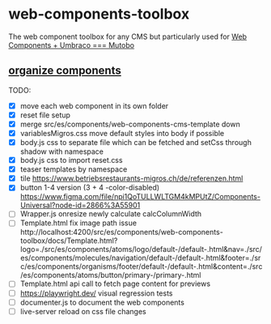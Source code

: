 # web-components-toolbox
The web component toolbox for any CMS but particularly used for [Web Components + Umbraco === Mutobo](http://mutobo.ch/)

## [organize components](https://wiki.migros.net/display/OCC/Web+Components+CMS+Template)

TODO:
- [x] move each web component in its own folder
- [x] reset file setup
- [x] merge src/es/components/web-components-cms-template down
- [x] variablesMigros.css move default styles into body if possible
- [x] body.js css to separate file which can be fetched and setCss through shadow with namespace
- [x] body.js css to import reset.css
- [x] teaser templates by namespace
- [x] tile https://www.betriebsrestaurants-migros.ch/de/referenzen.html
- [x] button 1-4 version (3 + 4 -color-disabled) https://www.figma.com/file/npi1QoTULLWLTGM4kMPUtZ/Components-Universal?node-id=2866%3A55901
- [ ] Wrapper.js onresize newly calculate calcColumnWidth
- [ ] Template.html fix image path issue http://localhost:4200/src/es/components/web-components-toolbox/docs/Template.html?logo=./src/es/components/atoms/logo/default-/default-.html&nav=./src/es/components/molecules/navigation/default-/default-.html&footer=./src/es/components/organisms/footer/default-/default-.html&content=./src/es/components/atoms/button/primary-/primary-.html
- [ ] Template.html api call to fetch page content for previews
- [ ] https://playwright.dev/ visual regression tests
- [ ] documenter.js to document the web components
- [ ] live-server reload on css file changes